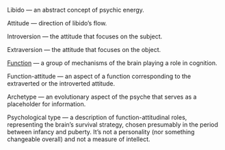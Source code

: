 Libido — an abstract concept of psychic energy.

Attitude — direction of libido’s flow. 

Introversion — the attitude that focuses on the subject.

Extraversion — the attitude that focuses on the object.

[Function](https://your-trickster.github.io/functions) — a group of mechanisms of the brain playing a role in cognition.

Function-attitude — an aspect of a function corresponding to the extraverted or the introverted attitude.

Archetype — an evolutionary aspect of the psyche that serves as a placeholder for information.

Psychological type — a description of function-attitudinal roles, representing the brain’s survival strategy, chosen presumably in the period between infancy and puberty. It’s not a personality (nor something changeable overall) and not a measure of intellect.
